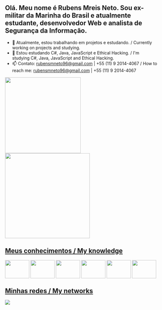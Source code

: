 ## Olá. Meu nome é Rubens Mreis Neto. Sou ex-militar da Marinha do Brasil e atualmente estudante, desenvolvedor Web e analista de Segurança da Informação.



- 🔭 Atualmente, estou trabalhando em projetos e estudando. / Currently working on projects and studying.
- 🌱 Estou estudando C#, Java, JavaScript e Ethical Hacking. / I'm studying C#, Java, JavaScript and Ethical Hacking.
- 📫 Contato: rubensmneto96@gmail.com | +55 (11) 9 2014-4067  / How to reach me: rubensmneto96@gmail.com | +55 (11) 9 2014-4067


<div>
  <a href="https://github.com/rubensmneto96">
  <img height="250em" src="https://github-readme-stats.vercel.app/api?username=rubensmneto96&show_icons=true&theme=dark"/>
  <img height="280em" src="https://github-readme-stats.vercel.app/api/top-langs/?username=rubensmneto96&exclude_repo=github-readme-stats,rubensmneto96.github.io"/>
</div>
  
## Meus conhecimentos / My knowledge
  
<div style="display: inline-block">
  <img align="center" width="80" height="60" src="https://cdn.jsdelivr.net/gh/devicons/devicon/icons/html5/html5-original.svg" />
  <img align="center" width="80" height="60" src="https://cdn.jsdelivr.net/gh/devicons/devicon/icons/css3/css3-original.svg" />
  <img align="center" width="80" height="60" src="https://cdn.jsdelivr.net/gh/devicons/devicon/icons/javascript/javascript-original.svg" />
  <img align="center" width="80" height="60" src="https://cdn.jsdelivr.net/gh/devicons/devicon/icons/c/c-original.svg"" />
  <img align="center" width="80" height="60" src="https://cdn.jsdelivr.net/gh/devicons/devicon/icons/python/python-original.svg"" />
  <img align="center" width="80" height="60" src="https://cdn.jsdelivr.net/gh/devicons/devicon/icons/ruby/ruby-plain.svg"" />
</div>

## Minhas redes / My networks
                                                                                                                          
<div style="display: inline-block">
  <a href="https://www.linkedin.com/in/rubens-mreis-neto/"><img src="https://img.shields.io/badge/LinkedIn-0077B5?style=for-the-badge&logo=linkedin&logoColor=white" /></a>
</div>
